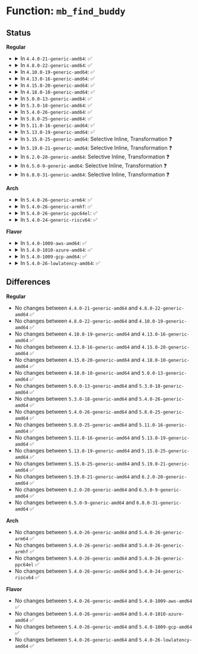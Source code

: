 # Function: <code>mb_find_buddy</code>

## Status
<b>Regular</b>
<ul>
<li>
<details>
<summary>In <code>4.4.0-21-generic-amd64</code>: ✅</summary>

```c
void * mb_find_buddy(struct ext4_buddy * e4b, int order, int * max)
```

```json
{
  "name": "mb_find_buddy",
  "collision_type": "Unique Static",
  "inline_type": "No",
  "funcs": [
    {
      "addr": 18446744071581782144,
      "name": "mb_find_buddy",
      "external": false,
      "loc": "fs/ext4/mballoc.c:441",
      "file": "fs/ext4/mballoc.c",
      "inline": "seen, unknown",
      "caller_inline": [],
      "caller_func": [
        "fs/ext4/mballoc.c:mb_find_extent",
        "fs/ext4/mballoc.c:mb_find_extent",
        "fs/ext4/mballoc.c:mb_free_blocks",
        "fs/ext4/mballoc.c:mb_free_blocks",
        "fs/ext4/mballoc.c:mb_free_blocks",
        "fs/ext4/mballoc.c:mb_mark_used",
        "fs/ext4/mballoc.c:mb_mark_used",
        "fs/ext4/mballoc.c:mb_mark_used",
        "fs/ext4/mballoc.c:ext4_mb_simple_scan_group"
      ]
    }
  ],
  "symbols": [
    {
      "addr": 18446744071581782144,
      "name": "mb_find_buddy",
      "section": ".text",
      "bind": "STB_LOCAL",
      "size": 115
    }
  ]
}
```
</details>
</li>
<li>
<details>
<summary>In <code>4.8.0-22-generic-amd64</code>: ✅</summary>

```c
void * mb_find_buddy(struct ext4_buddy * e4b, int order, int * max)
```

```json
{
  "name": "mb_find_buddy",
  "collision_type": "Unique Static",
  "inline_type": "No",
  "funcs": [
    {
      "addr": 18446744071581977008,
      "name": "mb_find_buddy",
      "external": false,
      "loc": "fs/ext4/mballoc.c:441",
      "file": "fs/ext4/mballoc.c",
      "inline": "seen, unknown",
      "caller_inline": [],
      "caller_func": [
        "fs/ext4/mballoc.c:ext4_mb_simple_scan_group",
        "fs/ext4/mballoc.c:mb_mark_used",
        "fs/ext4/mballoc.c:mb_mark_used",
        "fs/ext4/mballoc.c:mb_mark_used",
        "fs/ext4/mballoc.c:mb_find_extent",
        "fs/ext4/mballoc.c:mb_find_extent",
        "fs/ext4/mballoc.c:mb_free_blocks",
        "fs/ext4/mballoc.c:mb_free_blocks",
        "fs/ext4/mballoc.c:mb_free_blocks"
      ]
    }
  ],
  "symbols": [
    {
      "addr": 18446744071581977008,
      "name": "mb_find_buddy",
      "section": ".text",
      "bind": "STB_LOCAL",
      "size": 115
    }
  ]
}
```
</details>
</li>
<li>
<details>
<summary>In <code>4.10.0-19-generic-amd64</code>: ✅</summary>

```c
void * mb_find_buddy(struct ext4_buddy * e4b, int order, int * max)
```

```json
{
  "name": "mb_find_buddy",
  "collision_type": "Unique Static",
  "inline_type": "No",
  "funcs": [
    {
      "addr": 18446744071582067024,
      "name": "mb_find_buddy",
      "external": false,
      "loc": "fs/ext4/mballoc.c:441",
      "file": "fs/ext4/mballoc.c",
      "inline": "seen, unknown",
      "caller_inline": [],
      "caller_func": [
        "fs/ext4/mballoc.c:ext4_mb_simple_scan_group",
        "fs/ext4/mballoc.c:mb_mark_used",
        "fs/ext4/mballoc.c:mb_mark_used",
        "fs/ext4/mballoc.c:mb_mark_used",
        "fs/ext4/mballoc.c:mb_find_extent",
        "fs/ext4/mballoc.c:mb_find_extent",
        "fs/ext4/mballoc.c:mb_free_blocks",
        "fs/ext4/mballoc.c:mb_free_blocks",
        "fs/ext4/mballoc.c:mb_free_blocks"
      ]
    }
  ],
  "symbols": [
    {
      "addr": 18446744071582067024,
      "name": "mb_find_buddy",
      "section": ".text",
      "bind": "STB_LOCAL",
      "size": 115
    }
  ]
}
```
</details>
</li>
<li>
<details>
<summary>In <code>4.13.0-16-generic-amd64</code>: ✅</summary>

```c
void * mb_find_buddy(struct ext4_buddy * e4b, int order, int * max)
```

```json
{
  "name": "mb_find_buddy",
  "collision_type": "Unique Static",
  "inline_type": "No",
  "funcs": [
    {
      "addr": 18446744071582031920,
      "name": "mb_find_buddy",
      "external": false,
      "loc": "fs/ext4/mballoc.c:439",
      "file": "fs/ext4/mballoc.c",
      "inline": "seen, unknown",
      "caller_inline": [],
      "caller_func": [
        "fs/ext4/mballoc.c:ext4_mb_simple_scan_group",
        "fs/ext4/mballoc.c:mb_mark_used",
        "fs/ext4/mballoc.c:mb_mark_used",
        "fs/ext4/mballoc.c:mb_mark_used",
        "fs/ext4/mballoc.c:mb_find_extent",
        "fs/ext4/mballoc.c:mb_find_extent",
        "fs/ext4/mballoc.c:mb_free_blocks",
        "fs/ext4/mballoc.c:mb_free_blocks",
        "fs/ext4/mballoc.c:mb_free_blocks"
      ]
    }
  ],
  "symbols": [
    {
      "addr": 18446744071582031920,
      "name": "mb_find_buddy",
      "section": ".text",
      "bind": "STB_LOCAL",
      "size": 108
    }
  ]
}
```
</details>
</li>
<li>
<details>
<summary>In <code>4.15.0-20-generic-amd64</code>: ✅</summary>

```c
void * mb_find_buddy(struct ext4_buddy * e4b, int order, int * max)
```

```json
{
  "name": "mb_find_buddy",
  "collision_type": "Unique Static",
  "inline_type": "No",
  "funcs": [
    {
      "addr": 18446744071582182080,
      "name": "mb_find_buddy",
      "external": false,
      "loc": "fs/ext4/mballoc.c:439",
      "file": "fs/ext4/mballoc.c",
      "inline": "seen, unknown",
      "caller_inline": [],
      "caller_func": [
        "fs/ext4/mballoc.c:ext4_mb_simple_scan_group",
        "fs/ext4/mballoc.c:mb_mark_used",
        "fs/ext4/mballoc.c:mb_mark_used",
        "fs/ext4/mballoc.c:mb_mark_used",
        "fs/ext4/mballoc.c:mb_find_extent",
        "fs/ext4/mballoc.c:mb_find_extent",
        "fs/ext4/mballoc.c:mb_free_blocks",
        "fs/ext4/mballoc.c:mb_free_blocks",
        "fs/ext4/mballoc.c:mb_free_blocks"
      ]
    }
  ],
  "symbols": [
    {
      "addr": 18446744071582182080,
      "name": "mb_find_buddy",
      "section": ".text",
      "bind": "STB_LOCAL",
      "size": 105
    }
  ]
}
```
</details>
</li>
<li>
<details>
<summary>In <code>4.18.0-10-generic-amd64</code>: ✅</summary>

```c
void * mb_find_buddy(struct ext4_buddy * e4b, int order, int * max)
```

```json
{
  "name": "mb_find_buddy",
  "collision_type": "Unique Static",
  "inline_type": "No",
  "funcs": [
    {
      "addr": 18446744071582372000,
      "name": "mb_find_buddy",
      "external": false,
      "loc": "fs/ext4/mballoc.c:428",
      "file": "fs/ext4/mballoc.c",
      "inline": "seen, unknown",
      "caller_inline": [],
      "caller_func": [
        "fs/ext4/mballoc.c:ext4_mb_simple_scan_group",
        "fs/ext4/mballoc.c:mb_mark_used",
        "fs/ext4/mballoc.c:mb_mark_used",
        "fs/ext4/mballoc.c:mb_mark_used",
        "fs/ext4/mballoc.c:mb_find_extent",
        "fs/ext4/mballoc.c:mb_find_extent",
        "fs/ext4/mballoc.c:mb_free_blocks",
        "fs/ext4/mballoc.c:mb_free_blocks",
        "fs/ext4/mballoc.c:mb_free_blocks"
      ]
    }
  ],
  "symbols": [
    {
      "addr": 18446744071582372000,
      "name": "mb_find_buddy",
      "section": ".text",
      "bind": "STB_LOCAL",
      "size": 105
    }
  ]
}
```
</details>
</li>
<li>
<details>
<summary>In <code>5.0.0-13-generic-amd64</code>: ✅</summary>

```c
void * mb_find_buddy(struct ext4_buddy * e4b, int order, int * max)
```

```json
{
  "name": "mb_find_buddy",
  "collision_type": "Unique Static",
  "inline_type": "No",
  "funcs": [
    {
      "addr": 18446744071582471632,
      "name": "mb_find_buddy",
      "external": false,
      "loc": "fs/ext4/mballoc.c:428",
      "file": "fs/ext4/mballoc.c",
      "inline": "seen, unknown",
      "caller_inline": [],
      "caller_func": [
        "fs/ext4/mballoc.c:ext4_mb_simple_scan_group",
        "fs/ext4/mballoc.c:mb_mark_used",
        "fs/ext4/mballoc.c:mb_mark_used",
        "fs/ext4/mballoc.c:mb_mark_used",
        "fs/ext4/mballoc.c:mb_find_extent",
        "fs/ext4/mballoc.c:mb_find_extent",
        "fs/ext4/mballoc.c:mb_free_blocks",
        "fs/ext4/mballoc.c:mb_free_blocks",
        "fs/ext4/mballoc.c:mb_free_blocks"
      ]
    }
  ],
  "symbols": [
    {
      "addr": 18446744071582471632,
      "name": "mb_find_buddy",
      "section": ".text",
      "bind": "STB_LOCAL",
      "size": 105
    }
  ]
}
```
</details>
</li>
<li>
<details>
<summary>In <code>5.3.0-18-generic-amd64</code>: ✅</summary>

```c
void * mb_find_buddy(struct ext4_buddy * e4b, int order, int * max)
```

```json
{
  "name": "mb_find_buddy",
  "collision_type": "Unique Static",
  "inline_type": "No",
  "funcs": [
    {
      "addr": 18446744071582641104,
      "name": "mb_find_buddy",
      "external": false,
      "loc": "fs/ext4/mballoc.c:428",
      "file": "fs/ext4/mballoc.c",
      "inline": "seen, unknown",
      "caller_inline": [],
      "caller_func": [
        "fs/ext4/mballoc.c:ext4_mb_simple_scan_group",
        "fs/ext4/mballoc.c:mb_mark_used",
        "fs/ext4/mballoc.c:mb_mark_used",
        "fs/ext4/mballoc.c:mb_mark_used",
        "fs/ext4/mballoc.c:mb_find_extent",
        "fs/ext4/mballoc.c:mb_find_extent",
        "fs/ext4/mballoc.c:mb_free_blocks",
        "fs/ext4/mballoc.c:mb_free_blocks",
        "fs/ext4/mballoc.c:mb_free_blocks"
      ]
    }
  ],
  "symbols": [
    {
      "addr": 18446744071582641104,
      "name": "mb_find_buddy",
      "section": ".text",
      "bind": "STB_LOCAL",
      "size": 115
    }
  ]
}
```
</details>
</li>
<li>
<details>
<summary>In <code>5.4.0-26-generic-amd64</code>: ✅</summary>

```c
void * mb_find_buddy(struct ext4_buddy * e4b, int order, int * max)
```

```json
{
  "name": "mb_find_buddy",
  "collision_type": "Unique Static",
  "inline_type": "No",
  "funcs": [
    {
      "addr": 18446744071582743024,
      "name": "mb_find_buddy",
      "external": false,
      "loc": "fs/ext4/mballoc.c:428",
      "file": "fs/ext4/mballoc.c",
      "inline": "seen, unknown",
      "caller_inline": [],
      "caller_func": [
        "fs/ext4/mballoc.c:ext4_mb_simple_scan_group",
        "fs/ext4/mballoc.c:mb_mark_used",
        "fs/ext4/mballoc.c:mb_mark_used",
        "fs/ext4/mballoc.c:mb_mark_used",
        "fs/ext4/mballoc.c:mb_find_extent",
        "fs/ext4/mballoc.c:mb_find_extent",
        "fs/ext4/mballoc.c:mb_free_blocks",
        "fs/ext4/mballoc.c:mb_free_blocks",
        "fs/ext4/mballoc.c:mb_free_blocks"
      ]
    }
  ],
  "symbols": [
    {
      "addr": 18446744071582743024,
      "name": "mb_find_buddy",
      "section": ".text",
      "bind": "STB_LOCAL",
      "size": 115
    }
  ]
}
```
</details>
</li>
<li>
<details>
<summary>In <code>5.8.0-25-generic-amd64</code>: ✅</summary>

```c
void * mb_find_buddy(struct ext4_buddy * e4b, int order, int * max)
```

```json
{
  "name": "mb_find_buddy",
  "collision_type": "Unique Static",
  "inline_type": "No",
  "funcs": [
    {
      "addr": 18446744071583051680,
      "name": "mb_find_buddy",
      "external": false,
      "loc": "fs/ext4/mballoc.c:451",
      "file": "fs/ext4/mballoc.c",
      "inline": "seen, unknown",
      "caller_inline": [],
      "caller_func": [
        "fs/ext4/mballoc.c:ext4_mb_simple_scan_group",
        "fs/ext4/mballoc.c:mb_mark_used",
        "fs/ext4/mballoc.c:mb_mark_used",
        "fs/ext4/mballoc.c:mb_mark_used",
        "fs/ext4/mballoc.c:mb_find_extent",
        "fs/ext4/mballoc.c:mb_find_extent",
        "fs/ext4/mballoc.c:mb_buddy_mark_free",
        "fs/ext4/mballoc.c:mb_buddy_mark_free",
        "fs/ext4/mballoc.c:mb_regenerate_buddy"
      ]
    }
  ],
  "symbols": [
    {
      "addr": 18446744071583051680,
      "name": "mb_find_buddy",
      "section": ".text",
      "bind": "STB_LOCAL",
      "size": 108
    }
  ]
}
```
</details>
</li>
<li>
<details>
<summary>In <code>5.11.0-16-generic-amd64</code>: ✅</summary>

```c
void * mb_find_buddy(struct ext4_buddy * e4b, int order, int * max)
```

```json
{
  "name": "mb_find_buddy",
  "collision_type": "Unique Static",
  "inline_type": "No",
  "funcs": [
    {
      "addr": 18446744071583127680,
      "name": "mb_find_buddy",
      "external": false,
      "loc": "fs/ext4/mballoc.c:451",
      "file": "fs/ext4/mballoc.c",
      "inline": "seen, unknown",
      "caller_inline": [],
      "caller_func": [
        "fs/ext4/mballoc.c:ext4_mb_simple_scan_group",
        "fs/ext4/mballoc.c:mb_mark_used",
        "fs/ext4/mballoc.c:mb_mark_used",
        "fs/ext4/mballoc.c:mb_mark_used",
        "fs/ext4/mballoc.c:mb_find_extent",
        "fs/ext4/mballoc.c:mb_find_extent",
        "fs/ext4/mballoc.c:mb_buddy_mark_free",
        "fs/ext4/mballoc.c:mb_buddy_mark_free",
        "fs/ext4/mballoc.c:mb_find_order_for_block"
      ]
    }
  ],
  "symbols": [
    {
      "addr": 18446744071583127680,
      "name": "mb_find_buddy",
      "section": ".text",
      "bind": "STB_LOCAL",
      "size": 108
    }
  ]
}
```
</details>
</li>
<li>
<details>
<summary>In <code>5.13.0-19-generic-amd64</code>: ✅</summary>

```c
void * mb_find_buddy(struct ext4_buddy * e4b, int order, int * max)
```

```json
{
  "name": "mb_find_buddy",
  "collision_type": "Unique Static",
  "inline_type": "No",
  "funcs": [
    {
      "addr": 18446744071583152976,
      "name": "mb_find_buddy",
      "external": false,
      "loc": "fs/ext4/mballoc.c:508",
      "file": "fs/ext4/mballoc.c",
      "inline": "seen, unknown",
      "caller_inline": [],
      "caller_func": [
        "fs/ext4/mballoc.c:ext4_mb_simple_scan_group",
        "fs/ext4/mballoc.c:mb_mark_used",
        "fs/ext4/mballoc.c:mb_mark_used",
        "fs/ext4/mballoc.c:mb_mark_used",
        "fs/ext4/mballoc.c:mb_find_extent",
        "fs/ext4/mballoc.c:mb_find_extent",
        "fs/ext4/mballoc.c:mb_buddy_mark_free",
        "fs/ext4/mballoc.c:mb_buddy_mark_free",
        "fs/ext4/mballoc.c:mb_find_order_for_block"
      ]
    }
  ],
  "symbols": [
    {
      "addr": 18446744071583152976,
      "name": "mb_find_buddy",
      "section": ".text",
      "bind": "STB_LOCAL",
      "size": 108
    }
  ]
}
```
</details>
</li>
<li>
<details>
<summary>In <code>5.15.0-25-generic-amd64</code>: Selective Inline, Transformation ❓</summary>

```c
void * mb_find_buddy(struct ext4_buddy * e4b, int order, int * max)
```

```json
{
  "name": "mb_find_buddy",
  "collision_type": "Unique Static",
  "inline_type": "Selective",
  "funcs": [
    {
      "addr": 18446744071583503219,
      "name": "mb_find_buddy",
      "external": false,
      "loc": "fs/ext4/mballoc.c:512",
      "file": "fs/ext4/mballoc.c",
      "inline": "not declared, inlined",
      "caller_inline": [
        "fs/ext4/mballoc.c:mb_find_extent",
        "fs/ext4/mballoc.c:mb_buddy_mark_free",
        "fs/ext4/mballoc.c:mb_buddy_mark_free"
      ],
      "caller_func": [
        "fs/ext4/mballoc.c:ext4_mb_simple_scan_group",
        "fs/ext4/mballoc.c:mb_mark_used",
        "fs/ext4/mballoc.c:mb_mark_used",
        "fs/ext4/mballoc.c:mb_mark_used",
        "fs/ext4/mballoc.c:mb_mark_used",
        "fs/ext4/mballoc.c:mb_find_extent"
      ]
    }
  ],
  "symbols": [
    {
      "addr": 18446744071583493760,
      "name": "mb_find_buddy",
      "section": ".text",
      "bind": "STB_LOCAL",
      "size": 159
    },
    {
      "addr": 18446744071592260041,
      "name": "mb_find_buddy.cold",
      "section": ".text",
      "bind": "STB_LOCAL",
      "size": 31
    }
  ]
}
```
</details>
</li>
<li>
<details>
<summary>In <code>5.19.0-21-generic-amd64</code>: Selective Inline, Transformation ❓</summary>

```c
void * mb_find_buddy(struct ext4_buddy * e4b, int order, int * max)
```

```json
{
  "name": "mb_find_buddy",
  "collision_type": "Unique Static",
  "inline_type": "Selective",
  "funcs": [
    {
      "addr": 18446744071584033388,
      "name": "mb_find_buddy",
      "external": false,
      "loc": "fs/ext4/mballoc.c:512",
      "file": "fs/ext4/mballoc.c",
      "inline": "not declared, inlined",
      "caller_inline": [
        "fs/ext4/mballoc.c:mb_find_extent",
        "fs/ext4/mballoc.c:mb_buddy_mark_free",
        "fs/ext4/mballoc.c:mb_buddy_mark_free",
        "fs/ext4/mballoc.c:mb_find_order_for_block"
      ],
      "caller_func": [
        "fs/ext4/mballoc.c:ext4_mb_simple_scan_group",
        "fs/ext4/mballoc.c:mb_mark_used",
        "fs/ext4/mballoc.c:mb_mark_used",
        "fs/ext4/mballoc.c:mb_mark_used",
        "fs/ext4/mballoc.c:mb_mark_used",
        "fs/ext4/mballoc.c:mb_find_extent"
      ]
    }
  ],
  "symbols": [
    {
      "addr": 18446744071584021104,
      "name": "mb_find_buddy",
      "section": ".text",
      "bind": "STB_LOCAL",
      "size": 195
    },
    {
      "addr": 18446744071594041503,
      "name": "mb_find_buddy.cold",
      "section": ".text",
      "bind": "STB_LOCAL",
      "size": 31
    }
  ]
}
```
</details>
</li>
<li>
<details>
<summary>In <code>6.2.0-20-generic-amd64</code>: Selective Inline, Transformation ❓</summary>

```c
void * mb_find_buddy(struct ext4_buddy * e4b, int order, int * max)
```

```json
{
  "name": "mb_find_buddy",
  "collision_type": "Unique Static",
  "inline_type": "Selective",
  "funcs": [
    {
      "addr": 18446744071584666476,
      "name": "mb_find_buddy",
      "external": false,
      "loc": "fs/ext4/mballoc.c:515",
      "file": "fs/ext4/mballoc.c",
      "inline": "not declared, inlined",
      "caller_inline": [
        "fs/ext4/mballoc.c:mb_find_extent",
        "fs/ext4/mballoc.c:mb_buddy_mark_free",
        "fs/ext4/mballoc.c:mb_find_order_for_block"
      ],
      "caller_func": [
        "fs/ext4/mballoc.c:ext4_mb_simple_scan_group",
        "fs/ext4/mballoc.c:mb_mark_used",
        "fs/ext4/mballoc.c:mb_mark_used",
        "fs/ext4/mballoc.c:mb_mark_used",
        "fs/ext4/mballoc.c:mb_mark_used",
        "fs/ext4/mballoc.c:mb_find_extent",
        "fs/ext4/mballoc.c:mb_buddy_mark_free"
      ]
    }
  ],
  "symbols": [
    {
      "addr": 18446744071584652160,
      "name": "mb_find_buddy",
      "section": ".text",
      "bind": "STB_LOCAL",
      "size": 195
    },
    {
      "addr": 18446744071596074302,
      "name": "mb_find_buddy.cold",
      "section": ".text",
      "bind": "STB_LOCAL",
      "size": 31
    }
  ]
}
```
</details>
</li>
<li>
<details>
<summary>In <code>6.5.0-9-generic-amd64</code>: Selective Inline, Transformation ❓</summary>

```c
void * mb_find_buddy(struct ext4_buddy * e4b, int order, int * max)
```

```json
{
  "name": "mb_find_buddy",
  "collision_type": "Unique Static",
  "inline_type": "Selective",
  "funcs": [
    {
      "addr": 18446744071584890396,
      "name": "mb_find_buddy",
      "external": false,
      "loc": "fs/ext4/mballoc.c:527",
      "file": "fs/ext4/mballoc.c",
      "inline": "not declared, inlined",
      "caller_inline": [
        "fs/ext4/mballoc.c:mb_find_extent",
        "fs/ext4/mballoc.c:mb_buddy_mark_free",
        "fs/ext4/mballoc.c:mb_find_order_for_block"
      ],
      "caller_func": [
        "fs/ext4/mballoc.c:ext4_mb_simple_scan_group",
        "fs/ext4/mballoc.c:mb_mark_used",
        "fs/ext4/mballoc.c:mb_mark_used",
        "fs/ext4/mballoc.c:mb_mark_used",
        "fs/ext4/mballoc.c:mb_mark_used",
        "fs/ext4/mballoc.c:mb_find_extent",
        "fs/ext4/mballoc.c:mb_buddy_mark_free"
      ]
    }
  ],
  "symbols": [
    {
      "addr": 18446744071584875456,
      "name": "mb_find_buddy",
      "section": ".text",
      "bind": "STB_LOCAL",
      "size": 195
    },
    {
      "addr": 18446744071596597895,
      "name": "mb_find_buddy.cold",
      "section": ".text",
      "bind": "STB_LOCAL",
      "size": 31
    }
  ]
}
```
</details>
</li>
<li>
<details>
<summary>In <code>6.8.0-31-generic-amd64</code>: Selective Inline, Transformation ❓</summary>

```c
void * mb_find_buddy(struct ext4_buddy * e4b, int order, int * max)
```

```json
{
  "name": "mb_find_buddy",
  "collision_type": "Unique Static",
  "inline_type": "Selective",
  "funcs": [
    {
      "addr": 18446744071585120588,
      "name": "mb_find_buddy",
      "external": false,
      "loc": "fs/ext4/mballoc.c:527",
      "file": "fs/ext4/mballoc.c",
      "inline": "not declared, inlined",
      "caller_inline": [
        "fs/ext4/mballoc.c:mb_find_extent",
        "fs/ext4/mballoc.c:mb_buddy_mark_free",
        "fs/ext4/mballoc.c:mb_find_order_for_block"
      ],
      "caller_func": [
        "fs/ext4/mballoc.c:ext4_mb_simple_scan_group",
        "fs/ext4/mballoc.c:mb_mark_used",
        "fs/ext4/mballoc.c:mb_mark_used",
        "fs/ext4/mballoc.c:mb_mark_used",
        "fs/ext4/mballoc.c:mb_mark_used",
        "fs/ext4/mballoc.c:mb_find_extent",
        "fs/ext4/mballoc.c:mb_free_blocks",
        "fs/ext4/mballoc.c:mb_buddy_mark_free"
      ]
    }
  ],
  "symbols": [
    {
      "addr": 18446744071585108320,
      "name": "mb_find_buddy",
      "section": ".text",
      "bind": "STB_LOCAL",
      "size": 195
    },
    {
      "addr": 18446744071597503457,
      "name": "mb_find_buddy.cold",
      "section": ".text",
      "bind": "STB_LOCAL",
      "size": 31
    }
  ]
}
```
</details>
</li>
</ul>
<b>Arch</b>
<ul>
<li>
<details>
<summary>In <code>5.4.0-26-generic-arm64</code>: ✅</summary>

```c
void * mb_find_buddy(struct ext4_buddy * e4b, int order, int * max)
```

```json
{
  "name": "mb_find_buddy",
  "collision_type": "Unique Static",
  "inline_type": "No",
  "funcs": [
    {
      "addr": 18446603336494407000,
      "name": "mb_find_buddy",
      "external": false,
      "loc": "fs/ext4/mballoc.c:428",
      "file": "fs/ext4/mballoc.c",
      "inline": "seen, unknown",
      "caller_inline": [],
      "caller_func": [
        "fs/ext4/mballoc.c:ext4_mb_simple_scan_group",
        "fs/ext4/mballoc.c:mb_mark_used",
        "fs/ext4/mballoc.c:mb_mark_used",
        "fs/ext4/mballoc.c:mb_mark_used",
        "fs/ext4/mballoc.c:mb_find_extent",
        "fs/ext4/mballoc.c:mb_find_extent",
        "fs/ext4/mballoc.c:mb_free_blocks",
        "fs/ext4/mballoc.c:mb_free_blocks",
        "fs/ext4/mballoc.c:mb_free_blocks"
      ]
    }
  ],
  "symbols": [
    {
      "addr": 18446603336494407000,
      "name": "mb_find_buddy",
      "section": ".text",
      "bind": "STB_LOCAL",
      "size": 184
    }
  ]
}
```
</details>
</li>
<li>
<details>
<summary>In <code>5.4.0-26-generic-armhf</code>: ✅</summary>

```c
void * mb_find_buddy(struct ext4_buddy * e4b, int order, int * max)
```

```json
{
  "name": "mb_find_buddy",
  "collision_type": "Unique Static",
  "inline_type": "No",
  "funcs": [
    {
      "addr": 3227839308,
      "name": "mb_find_buddy",
      "external": false,
      "loc": "fs/ext4/mballoc.c:428",
      "file": "fs/ext4/mballoc.c",
      "inline": "seen, unknown",
      "caller_inline": [],
      "caller_func": [
        "fs/ext4/mballoc.c:ext4_mb_simple_scan_group",
        "fs/ext4/mballoc.c:mb_mark_used",
        "fs/ext4/mballoc.c:mb_mark_used",
        "fs/ext4/mballoc.c:mb_mark_used",
        "fs/ext4/mballoc.c:mb_find_extent",
        "fs/ext4/mballoc.c:mb_find_extent",
        "fs/ext4/mballoc.c:mb_free_blocks",
        "fs/ext4/mballoc.c:mb_free_blocks",
        "fs/ext4/mballoc.c:mb_free_blocks"
      ]
    }
  ],
  "symbols": [
    {
      "addr": 3227839308,
      "name": "mb_find_buddy",
      "section": ".text",
      "bind": "STB_LOCAL",
      "size": 140
    }
  ]
}
```
</details>
</li>
<li>
<details>
<summary>In <code>5.4.0-26-generic-ppc64el</code>: ✅</summary>

```c
void * mb_find_buddy(struct ext4_buddy * e4b, int order, int * max)
```

```json
{
  "name": "mb_find_buddy",
  "collision_type": "Unique Static",
  "inline_type": "No",
  "funcs": [
    {
      "addr": 13835058055288145776,
      "name": "mb_find_buddy",
      "external": false,
      "loc": "fs/ext4/mballoc.c:428",
      "file": "fs/ext4/mballoc.c",
      "inline": "seen, unknown",
      "caller_inline": [],
      "caller_func": [
        "fs/ext4/mballoc.c:ext4_mb_simple_scan_group",
        "fs/ext4/mballoc.c:mb_mark_used",
        "fs/ext4/mballoc.c:mb_mark_used",
        "fs/ext4/mballoc.c:mb_mark_used",
        "fs/ext4/mballoc.c:mb_find_extent",
        "fs/ext4/mballoc.c:mb_find_extent",
        "fs/ext4/mballoc.c:mb_free_blocks",
        "fs/ext4/mballoc.c:mb_free_blocks",
        "fs/ext4/mballoc.c:mb_free_blocks"
      ]
    }
  ],
  "symbols": [
    {
      "addr": 13835058055288145776,
      "name": "mb_find_buddy",
      "section": ".text",
      "bind": "STB_LOCAL",
      "size": 160
    }
  ]
}
```
</details>
</li>
<li>
<details>
<summary>In <code>5.4.0-24-generic-riscv64</code>: ✅</summary>

```c
void * mb_find_buddy(struct ext4_buddy * e4b, int order, int * max)
```

```json
{
  "name": "mb_find_buddy",
  "collision_type": "Unique Static",
  "inline_type": "No",
  "funcs": [
    {
      "addr": 18446743936273821968,
      "name": "mb_find_buddy",
      "external": false,
      "loc": "fs/ext4/mballoc.c:428",
      "file": "fs/ext4/mballoc.c",
      "inline": "seen, unknown",
      "caller_inline": [],
      "caller_func": [
        "fs/ext4/mballoc.c:ext4_mb_simple_scan_group",
        "fs/ext4/mballoc.c:mb_mark_used",
        "fs/ext4/mballoc.c:mb_mark_used",
        "fs/ext4/mballoc.c:mb_mark_used",
        "fs/ext4/mballoc.c:mb_find_extent",
        "fs/ext4/mballoc.c:mb_find_extent",
        "fs/ext4/mballoc.c:mb_free_blocks",
        "fs/ext4/mballoc.c:mb_free_blocks",
        "fs/ext4/mballoc.c:mb_free_blocks"
      ]
    }
  ],
  "symbols": [
    {
      "addr": 18446743936273821968,
      "name": "mb_find_buddy",
      "section": ".text",
      "bind": "STB_LOCAL",
      "size": 156
    }
  ]
}
```
</details>
</li>
</ul>
<b>Flavor</b>
<ul>
<li>
<details>
<summary>In <code>5.4.0-1009-aws-amd64</code>: ✅</summary>

```c
void * mb_find_buddy(struct ext4_buddy * e4b, int order, int * max)
```

```json
{
  "name": "mb_find_buddy",
  "collision_type": "Unique Static",
  "inline_type": "No",
  "funcs": [
    {
      "addr": 18446744071582711760,
      "name": "mb_find_buddy",
      "external": false,
      "loc": "fs/ext4/mballoc.c:428",
      "file": "fs/ext4/mballoc.c",
      "inline": "seen, unknown",
      "caller_inline": [],
      "caller_func": [
        "fs/ext4/mballoc.c:ext4_mb_simple_scan_group",
        "fs/ext4/mballoc.c:mb_mark_used",
        "fs/ext4/mballoc.c:mb_mark_used",
        "fs/ext4/mballoc.c:mb_mark_used",
        "fs/ext4/mballoc.c:mb_find_extent",
        "fs/ext4/mballoc.c:mb_find_extent",
        "fs/ext4/mballoc.c:mb_free_blocks",
        "fs/ext4/mballoc.c:mb_free_blocks",
        "fs/ext4/mballoc.c:mb_free_blocks"
      ]
    }
  ],
  "symbols": [
    {
      "addr": 18446744071582711760,
      "name": "mb_find_buddy",
      "section": ".text",
      "bind": "STB_LOCAL",
      "size": 115
    }
  ]
}
```
</details>
</li>
<li>
<details>
<summary>In <code>5.4.0-1010-azure-amd64</code>: ✅</summary>

```c
void * mb_find_buddy(struct ext4_buddy * e4b, int order, int * max)
```

```json
{
  "name": "mb_find_buddy",
  "collision_type": "Unique Static",
  "inline_type": "No",
  "funcs": [
    {
      "addr": 18446744071582648928,
      "name": "mb_find_buddy",
      "external": false,
      "loc": "fs/ext4/mballoc.c:428",
      "file": "fs/ext4/mballoc.c",
      "inline": "seen, unknown",
      "caller_inline": [],
      "caller_func": [
        "fs/ext4/mballoc.c:ext4_mb_simple_scan_group",
        "fs/ext4/mballoc.c:mb_mark_used",
        "fs/ext4/mballoc.c:mb_mark_used",
        "fs/ext4/mballoc.c:mb_mark_used",
        "fs/ext4/mballoc.c:mb_find_extent",
        "fs/ext4/mballoc.c:mb_find_extent",
        "fs/ext4/mballoc.c:mb_free_blocks",
        "fs/ext4/mballoc.c:mb_free_blocks",
        "fs/ext4/mballoc.c:mb_free_blocks"
      ]
    }
  ],
  "symbols": [
    {
      "addr": 18446744071582648928,
      "name": "mb_find_buddy",
      "section": ".text",
      "bind": "STB_LOCAL",
      "size": 115
    }
  ]
}
```
</details>
</li>
<li>
<details>
<summary>In <code>5.4.0-1009-gcp-amd64</code>: ✅</summary>

```c
void * mb_find_buddy(struct ext4_buddy * e4b, int order, int * max)
```

```json
{
  "name": "mb_find_buddy",
  "collision_type": "Unique Static",
  "inline_type": "No",
  "funcs": [
    {
      "addr": 18446744071582701616,
      "name": "mb_find_buddy",
      "external": false,
      "loc": "fs/ext4/mballoc.c:428",
      "file": "fs/ext4/mballoc.c",
      "inline": "seen, unknown",
      "caller_inline": [],
      "caller_func": [
        "fs/ext4/mballoc.c:ext4_mb_simple_scan_group",
        "fs/ext4/mballoc.c:mb_mark_used",
        "fs/ext4/mballoc.c:mb_mark_used",
        "fs/ext4/mballoc.c:mb_mark_used",
        "fs/ext4/mballoc.c:mb_find_extent",
        "fs/ext4/mballoc.c:mb_find_extent",
        "fs/ext4/mballoc.c:mb_free_blocks",
        "fs/ext4/mballoc.c:mb_free_blocks",
        "fs/ext4/mballoc.c:mb_free_blocks"
      ]
    }
  ],
  "symbols": [
    {
      "addr": 18446744071582701616,
      "name": "mb_find_buddy",
      "section": ".text",
      "bind": "STB_LOCAL",
      "size": 115
    }
  ]
}
```
</details>
</li>
<li>
<details>
<summary>In <code>5.4.0-26-lowlatency-amd64</code>: ✅</summary>

```c
void * mb_find_buddy(struct ext4_buddy * e4b, int order, int * max)
```

```json
{
  "name": "mb_find_buddy",
  "collision_type": "Unique Static",
  "inline_type": "No",
  "funcs": [
    {
      "addr": 18446744071582786032,
      "name": "mb_find_buddy",
      "external": false,
      "loc": "fs/ext4/mballoc.c:428",
      "file": "fs/ext4/mballoc.c",
      "inline": "seen, unknown",
      "caller_inline": [],
      "caller_func": [
        "fs/ext4/mballoc.c:ext4_mb_simple_scan_group",
        "fs/ext4/mballoc.c:mb_mark_used",
        "fs/ext4/mballoc.c:mb_mark_used",
        "fs/ext4/mballoc.c:mb_mark_used",
        "fs/ext4/mballoc.c:mb_find_extent",
        "fs/ext4/mballoc.c:mb_find_extent",
        "fs/ext4/mballoc.c:mb_free_blocks",
        "fs/ext4/mballoc.c:mb_free_blocks",
        "fs/ext4/mballoc.c:mb_free_blocks"
      ]
    }
  ],
  "symbols": [
    {
      "addr": 18446744071582786032,
      "name": "mb_find_buddy",
      "section": ".text",
      "bind": "STB_LOCAL",
      "size": 115
    }
  ]
}
```
</details>
</li>
</ul>

## Differences
<b>Regular</b>
<ul>
<li>
No changes between <code>4.4.0-21-generic-amd64</code> and <code>4.8.0-22-generic-amd64</code> ✅
</li>
<li>
No changes between <code>4.8.0-22-generic-amd64</code> and <code>4.10.0-19-generic-amd64</code> ✅
</li>
<li>
No changes between <code>4.10.0-19-generic-amd64</code> and <code>4.13.0-16-generic-amd64</code> ✅
</li>
<li>
No changes between <code>4.13.0-16-generic-amd64</code> and <code>4.15.0-20-generic-amd64</code> ✅
</li>
<li>
No changes between <code>4.15.0-20-generic-amd64</code> and <code>4.18.0-10-generic-amd64</code> ✅
</li>
<li>
No changes between <code>4.18.0-10-generic-amd64</code> and <code>5.0.0-13-generic-amd64</code> ✅
</li>
<li>
No changes between <code>5.0.0-13-generic-amd64</code> and <code>5.3.0-18-generic-amd64</code> ✅
</li>
<li>
No changes between <code>5.3.0-18-generic-amd64</code> and <code>5.4.0-26-generic-amd64</code> ✅
</li>
<li>
No changes between <code>5.4.0-26-generic-amd64</code> and <code>5.8.0-25-generic-amd64</code> ✅
</li>
<li>
No changes between <code>5.8.0-25-generic-amd64</code> and <code>5.11.0-16-generic-amd64</code> ✅
</li>
<li>
No changes between <code>5.11.0-16-generic-amd64</code> and <code>5.13.0-19-generic-amd64</code> ✅
</li>
<li>
No changes between <code>5.13.0-19-generic-amd64</code> and <code>5.15.0-25-generic-amd64</code> ✅
</li>
<li>
No changes between <code>5.15.0-25-generic-amd64</code> and <code>5.19.0-21-generic-amd64</code> ✅
</li>
<li>
No changes between <code>5.19.0-21-generic-amd64</code> and <code>6.2.0-20-generic-amd64</code> ✅
</li>
<li>
No changes between <code>6.2.0-20-generic-amd64</code> and <code>6.5.0-9-generic-amd64</code> ✅
</li>
<li>
No changes between <code>6.5.0-9-generic-amd64</code> and <code>6.8.0-31-generic-amd64</code> ✅
</li>
</ul>
<b>Arch</b>
<ul>
<li>
No changes between <code>5.4.0-26-generic-amd64</code> and <code>5.4.0-26-generic-arm64</code> ✅
</li>
<li>
No changes between <code>5.4.0-26-generic-amd64</code> and <code>5.4.0-26-generic-armhf</code> ✅
</li>
<li>
No changes between <code>5.4.0-26-generic-amd64</code> and <code>5.4.0-26-generic-ppc64el</code> ✅
</li>
<li>
No changes between <code>5.4.0-26-generic-amd64</code> and <code>5.4.0-24-generic-riscv64</code> ✅
</li>
</ul>
<b>Flavor</b>
<ul>
<li>
No changes between <code>5.4.0-26-generic-amd64</code> and <code>5.4.0-1009-aws-amd64</code> ✅
</li>
<li>
No changes between <code>5.4.0-26-generic-amd64</code> and <code>5.4.0-1010-azure-amd64</code> ✅
</li>
<li>
No changes between <code>5.4.0-26-generic-amd64</code> and <code>5.4.0-1009-gcp-amd64</code> ✅
</li>
<li>
No changes between <code>5.4.0-26-generic-amd64</code> and <code>5.4.0-26-lowlatency-amd64</code> ✅
</li>
</ul>
